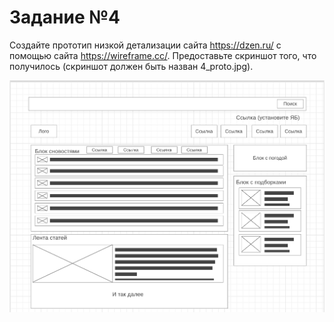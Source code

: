 # Задание №4
Создайте прототип низкой детализации сайта https://dzen.ru/ с помощью сайта https://wireframe.cc/. Предоставьте скриншот того, что получилось (скриншот должен быть назван 4_proto.jpg).

[![Скриншот(прототип)](./assets/4_1.png)](./4_1.png)

